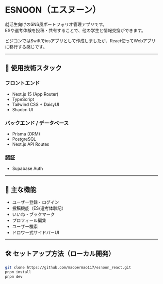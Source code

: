 # ESNOON（エスヌーン）

就活生向けのSNS風ポートフォリオ管理アプリです。  
ESや選考体験を投稿・共有することで、他の学生と情報交換ができます。

ビジコンではSwiftでiosアプリとして作成しましたが、React使ってWebアプリに移行する感じです。

---

## 🚀 使用技術スタック

### フロントエンド
- Next.js 15 (App Router)
- TypeScript
- Tailwind CSS + DaisyUI
- Shadcn UI

### バックエンド / データベース
- Prisma (ORM)
- PostgreSQL
- Next.js API Routes

### 認証
- Supabase Auth

---

## 🧩 主な機能

- ユーザー登録・ログイン
- 投稿機能（ES/選考体験記）
- いいね・ブックマーク
- プロフィール編集
- ユーザー検索
- ドロワー式サイドバーUI

---

## 🛠 セットアップ方法（ローカル開発）

```bash
git clone https://github.com/maopermao117/esnoon_react.git
pnpm install
pnpm dev
```


